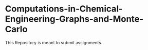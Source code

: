 # Computations-in-Chemical-Engineering-Graphs-and-Monte-Carlo
This Repository is meant to submit assignments.

